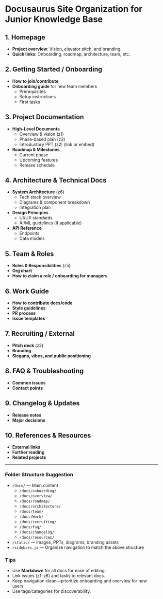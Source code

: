 # Docusaurus Site Organization for Junior Knowledge Base

## 1. Homepage
- **Project overview**: Vision, elevator pitch, and branding.
- **Quick links**: Onboarding, roadmap, architecture, team, etc.

## 2. Getting Started / Onboarding
- **How to join/contribute**
- **Onboarding guide** for new team members
    - Prerequisites
    - Setup instructions
    - First tasks

## 3. Project Documentation
- **High-Level Documents**
    - Overview & vision (z1)
    - Phase-based plan (z3)
    - Introductory PPT (z2) (link or embed)
- **Roadmap & Milestones**
    - Current phase
    - Upcoming features
    - Release schedule

## 4. Architecture & Technical Docs
- **System Architecture** (z6)
    - Tech stack overview
    - Diagrams & component breakdown
    - Integration plan
- **Design Principles**
    - UI/UX standards
    - AI/ML guidelines (if applicable)
- **API Reference**
    - Endpoints
    - Data models

## 5. Team & Roles
- **Roles & Responsibilities** (z5)
- **Org chart**
- **How to claim a role / onboarding for managers**

## 6. Work Guide
- **How to contribute docs/code**
- **Style guidelines**
- **PR process**
- **Issue templates**

## 7. Recruiting / External
- **Pitch deck** (z2)
- **Branding**
- **Slogans, vibes, and public positioning**

## 8. FAQ & Troubleshooting
- **Common issues**
- **Contact points**

## 9. Changelog & Updates
- **Release notes**
- **Major decisions**

## 10. References & Resources
- **External links**
- **Further reading**
- **Related projects**

---

### Folder Structure Suggestion

- `/docs/` — Main content
    - `/docs/onboarding/`
    - `/docs/overview/`
    - `/docs/roadmap/`
    - `/docs/architecture/`
    - `/docs/team/`
    - `/docs/Work/`
    - `/docs/recruiting/`
    - `/docs/faq/`
    - `/docs/changelog/`
    - `/docs/resources/`
- `/static/` — Images, PPTs, diagrams, branding assets
- `/sidebars.js` — Organize navigation to match the above structure

### Tips
- Use **Markdown** for all docs for ease of editing.
- Link issues (z1–z6) and tasks to relevant docs.
- Keep navigation clean—prioritize onboarding and overview for new users.
- Use tags/categories for discoverability.